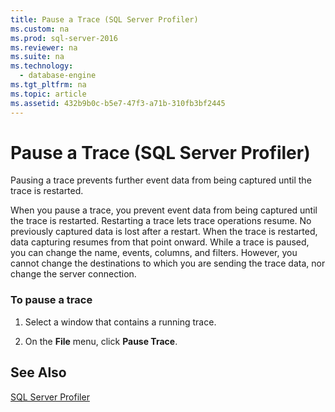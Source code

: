 ```yaml
---
title: Pause a Trace (SQL Server Profiler)
ms.custom: na
ms.prod: sql-server-2016
ms.reviewer: na
ms.suite: na
ms.technology: 
  - database-engine
ms.tgt_pltfrm: na
ms.topic: article
ms.assetid: 432b9b0c-b5e7-47f3-a71b-310fb3bf2445
---
```

# Pause a Trace (SQL Server Profiler)
  Pausing a trace prevents further event data from being captured until the trace is restarted.  
  
 When you pause a trace, you prevent event data from being captured until the trace is restarted. Restarting a trace lets trace operations resume. No previously captured data is lost after a restart. When the trace is restarted, data capturing resumes from that point onward. While a trace is paused, you can change the name, events, columns, and filters. However, you cannot change the destinations to which you are sending the trace data, nor change the server connection.  
  
### To pause a trace  
  
1.  Select a window that contains a running trace.  
  
2.  On the **File** menu, click **Pause Trace**.  
  
## See Also  
 [SQL Server Profiler](../../Topics/TopicNameNotContainA/SQL-Server-Profiler.md)  
  
  